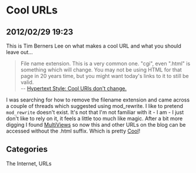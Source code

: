 # Cool URLs## 2012/02/29 19:23This is Tim Berners Lee on what makes a cool URL and what you should leave out...> File name extension. This is a very common one. "cgi", even ".html" is > something which will change. You may not be using HTML for that page in > 20 years time, but you might want today's links to it to still be valid.  > -- [Hypertext Style: Cool URIs don't change.][1][1]: http://www.w3.org/Provider/Style/URI.htmlI was searching for how to remove the filename extension and came across a couple of threads which suggested using mod_rewrite. I like to pretend `mod_rewrite` doesn't exist. It's not that I'm not familiar with it - I am - I just don't like to rely on it, it feels a little too much like magic. After a bit more digging I found [MultiViews][] so now this and other URLs on the blog can be accessed without the .html suffix. Which is pretty [Cool][]![MultiViews]: http://httpd.apache.org/docs/2.2/mod/core.html#options[Cool]: Cool-URLs## CategoriesThe Internet, URLs